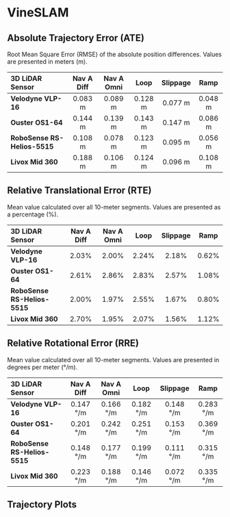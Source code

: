 # VineSLAM

## Absolute Trajectory Error (ATE)

Root Mean Square Error (RMSE) of the absolute position differences. Values are presented in meters (m).

| 3D LiDAR Sensor              | Nav A Diff     | Nav A Omni     | Loop           | Slippage       | Ramp           |
| :--------------------------- | :------------: | :------------: | :------------: | :------------: | :------------: |
| **Velodyne VLP-16**          | 0.083 m | 0.089 m | 0.128 m | 0.077 m | 0.048 m |
| **Ouster OS1-64**            | 0.144 m | 0.139 m | 0.143 m | 0.147 m | 0.086 m |
| **RoboSense RS-Helios-5515** | 0.108 m | 0.078 m | 0.123 m | 0.095 m | 0.056 m |
| **Livox Mid 360**            | 0.188 m | 0.106 m | 0.124 m | 0.096 m | 0.108 m |

## Relative Translational Error (RTE)

Mean value calculated over all 10-meter segments. Values are presented as a percentage (%).

| 3D LiDAR Sensor              | Nav A Diff   | Nav A Omni   | Loop         | Slippage     | Ramp         |
| :--------------------------- | :----------: | :----------: | :----------: | :----------: | :----------: |
| **Velodyne VLP-16**          | 2.03% | 2.00% | 2.24% | 2.18% | 0.62% |
| **Ouster OS1-64**            | 2.61% | 2.86% | 2.83% | 2.57% | 1.08% |
| **RoboSense RS-Helios-5515** | 2.00% | 1.97% | 2.55% | 1.67% | 0.80% |
| **Livox Mid 360**            | 2.70% | 1.95% | 2.07% | 1.56% | 1.12% |

## Relative Rotational Error (RRE)

Mean value calculated over all 10-meter segments. Values are presented in degrees per meter (°/m).

| 3D LiDAR Sensor              | Nav A Diff       | Nav A Omni       | Loop             | Slippage         | Ramp             |
| :--------------------------- | :--------------: | :--------------: | :--------------: | :--------------: | :--------------: |
| **Velodyne VLP-16**          | 0.147 °/m | 0.166 °/m | 0.182 °/m | 0.148 °/m | 0.283 °/m |
| **Ouster OS1-64**            | 0.201 °/m | 0.242 °/m | 0.251 °/m | 0.153 °/m | 0.369 °/m |
| **RoboSense RS-Helios-5515** | 0.148 °/m | 0.177 °/m | 0.199 °/m | 0.111 °/m | 0.315 °/m |
| **Livox Mid 360**            | 0.223 °/m | 0.188 °/m | 0.146 °/m | 0.072 °/m | 0.335 °/m |

## Trajectory Plots
